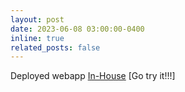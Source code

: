 ```yaml
---
layout: post
date: 2023-06-08 03:00:00-0400
inline: true
related_posts: false
---
```


Deployed webapp [In-House](http://127.0.0.1:4000/projects/1_project/) [Go try it!!!]